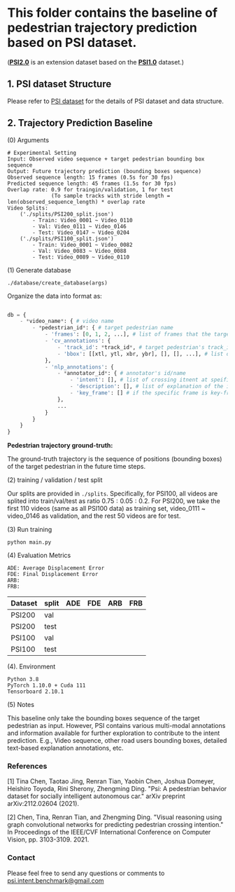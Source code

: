 
# This folder contains the baseline of pedestrian trajectory prediction based on  PSI dataset.
([**PSI2.0**](https://github.com/PSI-Intention2022/PSI-Dataset) is an extension dataset based on the [**PSI1.0**](http://situated-intent.net/) dataset.)


## 1. PSI dataset Structure
Please refer to [PSI dataset]() for the details of PSI dataset and data structure.

## 2. Trajectory Prediction Baseline
(0) Arguments

```buildoutcfg
# Experimental Setting
Input: Observed video sequence + target pedestrian bounding box sequence
Output: Future trajectory prediction (bounding boxes sequence)
Observed sequence length: 15 frames (0.5s for 30 fps)
Predicted sequence length: 45 frames (1.5s for 30 fps)
Overlap rate: 0.9 for traingin/validation, 1 for test 
              (To sample tracks with stride length = len(observed_sequence_length) * overlap rate
Video Splits: 
    ('./splits/PSI200_split.json')
        - Train: Video_0001 ~ Video_0110
        - Val: Video_0111 ~ Video_0146
        - Test: Video_0147 ~ Video_0204
    ('./splits/PSI100_split.json')
        - Train: Video_0001 ~ Video_0082
        - Val: Video_0083 ~ Video_0088
        - Test: Video_0089 ~ Video_0110
```

(1) Generate database
```buildoutcfg
./database/create_database(args)
```
Organize the data into format as:
```python

db = {
    - *video_name*: { # video name
        - *pedestrian_id*: { # target pedestrian name
            - 'frames': [0, 1, 2, ...], # list of frames that the target pedestrian appear
            - 'cv_annotations': {
                - 'track_id': *track_id*, # target pedestrian's track_id, obtained from raw annoation
                - 'bbox': [[xtl, ytl, xbr, ybr], [], [], ...], # list of bounding boxes of the target pedestrian appeared
            },
            - 'nlp_annotations': {
                - *annotator_id*: { # annotator's id/name
                    - 'intent': [], # list of crossing itnent at speific frame, extended from key-frame annotations 
                    - 'description': [], # list of explanation of the intent estimation for every frame from the current annotator_id
                    - 'key_frame': [] # if the specific frame is key-frame, directly annotated by the annotator. 0-NOT key-frame, 1-key-frame
                },
                ...
            }
        }
    }
}
```
**Pedestrian trajectory ground-truth:**

The ground-truth trajectory is the sequence of positions (bounding boxes) of the target pedestrian in the future time steps.

(2) training / validation / test split

Our splits are provided in ```./splits```. Specifically, for PSI100, all videos are splited into train/val/test as ratio 
$0.75:0.05:0.2$. For PSI200, we take the first 110 videos (same as all PSI100 data) as training set, video_0111 ~ video_0146
as validation, and the rest 50 videos are for test. 


(3) Run training
```shell
python main.py
```

(4) Evaluation Metrics
```buildoutcfg
ADE: Average Displacement Error
FDE: Final Displacement Error
ARB: 
FRB: 
```
|Dataset|split|ADE|FDE|ARB|FRB|
|:---|:---|:---|:---|:---|:---|
|PSI200|val||||
|PSI200|test||||
|PSI100|val||||
|PSI100|test||||



(4). Environment
```buildoutcfg
Python 3.8
PyTorch 1.10.0 + Cuda 111
Tensorboard 2.10.1
```

(5) Notes

This baseline only take the bounding boxes sequence of the target pedestrian as input. However, PSI contains various
multi-modal annotations and information available for further exploration to contribute to the intent prediction. E.g.,
Video sequence, other road users bounding boxes, detailed text-based explanation annotations, etc.


### References 

[1] Tina Chen, Taotao Jing, Renran Tian, Yaobin Chen, Joshua Domeyer, Heishiro Toyoda, Rini Sherony, Zhengming Ding. "Psi: A pedestrian behavior dataset for socially intelligent autonomous car." arXiv preprint arXiv:2112.02604 (2021). 

[2] Chen, Tina, Renran Tian, and Zhengming Ding. "Visual reasoning using graph convolutional networks for predicting pedestrian crossing intention." In Proceedings of the IEEE/CVF International Conference on Computer Vision, pp. 3103-3109. 2021. 


### Contact 

Please feel free to send any questions or comments to [psi.intent.benchmark@gmail.com](psi.intent.benchmark@gmail.com)

